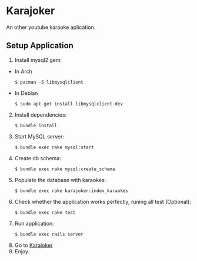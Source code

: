 # Karajoker
An other youtube karaoke aplication.

## Setup Application

1. Install mysql2 gem:
  * In Arch
    ```
    $ pacman -S libmysqlclient
    ```
  * In Debian
    ```
    $ sudo apt-get install libmysqlclient-dev
    ```
2. Install dependencies:
    ```
    $ bundle install
    ```
3. Start MySQL server:
    ```
    $ bundle exec rake mysql:start
    ```
4. Create db schema:
    ```
    $ bundle exec rake mysql:create_schema
    ```
5. Populate the database with karaokes:
    ```
    $ bundle exec rake karajoker:index_karaokes
    ```
6. Check whether the application works perfectly, runing all test (Optional):
    ```
    $ bundle exec rake test
    ```
7. Run application:
    ```
    $ bundle exec rails server
    ```
8. Go to [Karajoker](http://localhost:3000)
9. Enjoy.

